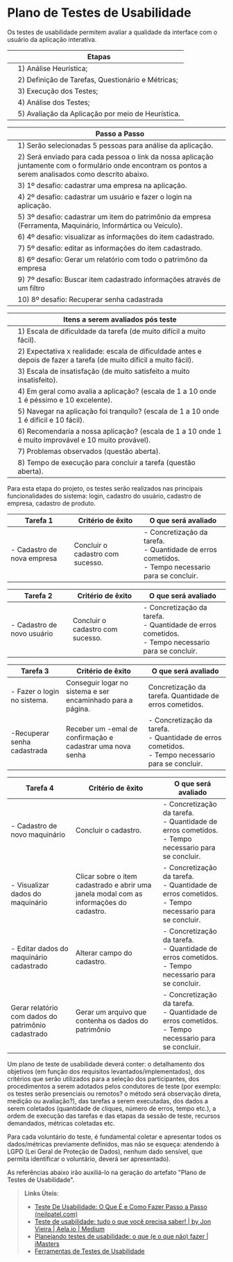 # Plano de Testes de Usabilidade

Os testes de usabilidade permitem avaliar a qualidade da interface com o usuário da aplicação interativa.

|   | Etapas  |
|---|---------| 
|   | 1) Análise Heurística;  |
|   | 2) Definição de Tarefas, Questionário e Métricas;     |
|   | 3) Execução dos Testes;     |
|   | 4) Análise dos Testes;    |
|   | 5) Avaliação da Aplicação por meio de Heurística.     |

|   | Passo a Passo  |
|---|----------------| 
|   | 1) Serão selecionadas 5 pessoas para análise da aplicação.|
|   | 2) Será enviado para cada pessoa o link da nossa aplicação juntamente com o formulário onde encontram os pontos a serem analisados como descrito abaixo.|
|   | 3) 1º desafio: cadastrar uma empresa na aplicação. |
|   | 4) 2º desafio: cadastrar um usuário e fazer o login na aplicação. |
|   | 5) 3º desafio: cadastrar um item do patrimônio da empresa (Ferramenta, Maquinário, Informártica ou Veículo). |
|   | 6) 4º desafio: visualizar as informações do item cadastrado.|
|   | 7) 5º desafio: editar as informações do item cadastrado.| 
|   | 8) 6º desafio: Gerar um relatório com todo o patrimôno da empresa|
|   | 9) 7º desafio: Buscar item cadastrado informações através de um filtro|
|   |10) 8º desafio: Recuperar senha cadastrada




|   | Itens a serem avaliados pós teste |
|---|---------| 
|   | 1) Escala de dificuldade da tarefa (de muito difícil a muito fácil).|
|   | 2) Expectativa x realidade: escala de dificuldade antes e depois de fazer a tarefa (de muito difícil a muito fácil).|
|   | 3) Escala de insatisfação (de muito satisfeito a muito insatisfeito).|
|   | 4) Em geral como avalia a aplicação? (escala de 1 a 10 onde 1 é péssimo e 10 excelente). |
|   | 5) Navegar na aplicação foi tranquilo? (escala de 1 a 10 onde 1 é difícil e 10 fácil).|
|   | 6) Recomendaria a nossa aplicação? (escala de 1 a 10 onde 1 é muito improvável e 10 muito provável).|
|   | 7) Problemas observados (questão aberta).|
|   | 8) Tempo de execução para concluir a tarefa (questão aberta).|


Para esta etapa do projeto, os testes serão realizados nas principais funcionalidades do sistema: login, cadastro do usuário, cadastro de empresa, cadastro de produto.



| Tarefa 1 | Critério de êxito | O que será avaliado |
|----------|-------------------|---------------------|
| - Cadastro de nova empresa |  Concluir o cadastro com sucesso. | - Concretização da tarefa. <br> - Quantidade de erros cometidos.<br> - Tempo necessario para se concluir. |

| Tarefa 2 | Critério de êxito | O que será avaliado |
|----------|-------------------|---------------------|
| - Cadastro de novo usuário| Concluir o cadastro com sucesso. |  - Concretização da tarefa. <br> - Quantidade de erros cometidos.<br> - Tempo necessario para se concluir. |

| Tarefa 3 | Critério de êxito | O que será avaliado |
|----------|-------------------|---------------------|
| - Fazer o login no sistema. |  Conseguir logar no sistema e ser encaminhado para a página.  |  Concretização da tarefa. Quantidade de erros cometidos. |
|-Recuperar senha cadastrada| Receber um -emal de confirmação e cadastrar uma nova senha|  - Concretização da tarefa. <br> - Quantidade de erros cometidos.<br> - Tempo necessario para se concluir. |


| Tarefa 4 | Critério de êxito | O que será avaliado |
|----------|-------------------|---------------------|
| - Cadastro de novo maquinário| Concluir o cadastro.|  - Concretização da tarefa. <br> - Quantidade de erros cometidos.<br> - Tempo necessario para se concluir. |
| - Visualizar dados do maquinário| Clicar sobre o item cadastrado e abrir uma janela modal com as informações do cadastro.| - Concretização da tarefa. <br> - Quantidade de erros cometidos.<br> - Tempo necessario para se concluir.|   
| - Editar dados do maquinário cadastrado| Alterar campo do cadastro.  | - Concretização da tarefa. <br> - Quantidade de erros cometidos.<br> - Tempo necessario para se concluir.| 
|Gerar relatório com dados do patrimônio cadastrado| Gerar um arquivo que contenha os dados do patrimônio|  - Concretização da tarefa. <br> - Quantidade de erros cometidos.<br> - Tempo necessario para se concluir. |



Um plano de teste de usabilidade deverá conter: o detalhamento dos objetivos (em função dos requisitos levantados/implementados), dos critérios que serão utilizados para a seleção dos participantes, dos procedimentos a serem adotados pelos condutores de teste (por exemplo: os testes serão presenciais ou remotos? o método será observação direta, medição ou avaliação?), das tarefas a serem executadas, dos dados a serem coletados (quantidade de cliques, número de erros, tempo etc.), a ordem de execução das tarefas e das etapas da sessão de teste, recursos demandados, métricas coletadas etc.

Para cada voluntário do teste, é fundamental coletar e apresentar todos os dados/métricas previamente definidos, mas não se esqueça: atendendo à LGPD (Lei Geral de Proteção de Dados), nenhum dado sensível, que permita identificar o voluntário, deverá ser apresentado).

As referências abaixo irão auxiliá-lo na geração do artefato "Plano de Testes de Usabilidade".

> **Links Úteis**:
> - [Teste De Usabilidade: O Que É e Como Fazer Passo a Passo (neilpatel.com)](https://neilpatel.com/br/blog/teste-de-usabilidade/)
> - [Teste de usabilidade: tudo o que você precisa saber! | by Jon Vieira | Aela.io | Medium](https://medium.com/aela/teste-de-usabilidade-o-que-voc%C3%AA-precisa-saber-39a36343d9a6/)
> - [Planejando testes de usabilidade: o que (e o que não) fazer | iMasters](https://imasters.com.br/design-ux/planejando-testes-de-usabilidade-o-que-e-o-que-nao-fazer/)
> - [Ferramentas de Testes de Usabilidade](https://www.usability.gov/how-to-and-tools/resources/templates.html)
